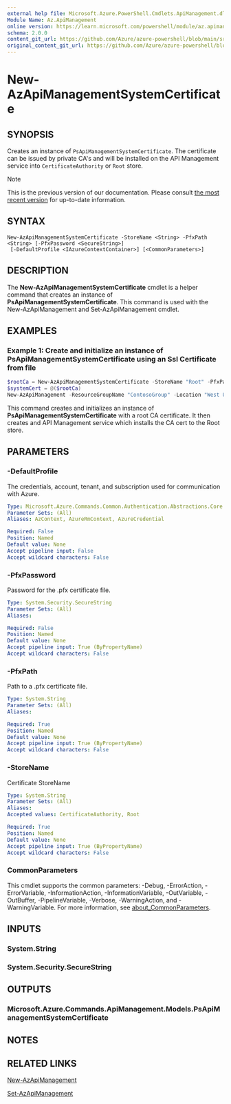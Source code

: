 ```yaml
---
external help file: Microsoft.Azure.PowerShell.Cmdlets.ApiManagement.dll-Help.xml
Module Name: Az.ApiManagement
online version: https://learn.microsoft.com/powershell/module/az.apimanagement/new-azapimanagementsystemcertificate
schema: 2.0.0
content_git_url: https://github.com/Azure/azure-powershell/blob/main/src/ApiManagement/ApiManagement/help/New-AzApiManagementSystemCertificate.md
original_content_git_url: https://github.com/Azure/azure-powershell/blob/main/src/ApiManagement/ApiManagement/help/New-AzApiManagementSystemCertificate.md
---
```


# New-AzApiManagementSystemCertificate

## SYNOPSIS
Creates an instance of `PsApiManagementSystemCertificate`. The certificate can be issued by private CA's and will be installed on the API Management service into `CertificateAuthority` or `Root` store.

> [!NOTE]
>This is the previous version of our documentation. Please consult [the most recent version](/powershell/module/az.apimanagement/new-azapimanagementsystemcertificate) for up-to-date information.

## SYNTAX

```
New-AzApiManagementSystemCertificate -StoreName <String> -PfxPath <String> [-PfxPassword <SecureString>]
 [-DefaultProfile <IAzureContextContainer>] [<CommonParameters>]
```

## DESCRIPTION
The **New-AzApiManagementSystemCertificate** cmdlet is a helper command that creates an instance of **PsApiManagementSystemCertificate**.
This command is used with the New-AzApiManagement and Set-AzApiManagement cmdlet.

## EXAMPLES

### Example 1: Create and initialize an instance of PsApiManagementSystemCertificate using an Ssl Certificate from file
```powershell
$rootCa = New-AzApiManagementSystemCertificate -StoreName "Root" -PfxPath "C:\contoso\certificates\privateCa.cer"
$systemCert = @($rootCa)
New-AzApiManagement -ResourceGroupName "ContosoGroup" -Location "West US" -Name "ContosoApi" -Organization Contoso -AdminEmail admin@contoso.com -SystemCertificateConfiguration $systemCert
```

This command creates and initializes an instance of **PsApiManagementSystemCertificate** with a root CA certificate. It then creates and API Management service which installs the CA cert to the Root store.

## PARAMETERS

### -DefaultProfile
The credentials, account, tenant, and subscription used for communication with Azure.

```yaml
Type: Microsoft.Azure.Commands.Common.Authentication.Abstractions.Core.IAzureContextContainer
Parameter Sets: (All)
Aliases: AzContext, AzureRmContext, AzureCredential

Required: False
Position: Named
Default value: None
Accept pipeline input: False
Accept wildcard characters: False
```

### -PfxPassword
Password for the .pfx certificate file.

```yaml
Type: System.Security.SecureString
Parameter Sets: (All)
Aliases:

Required: False
Position: Named
Default value: None
Accept pipeline input: True (ByPropertyName)
Accept wildcard characters: False
```

### -PfxPath
Path to a .pfx certificate file.

```yaml
Type: System.String
Parameter Sets: (All)
Aliases:

Required: True
Position: Named
Default value: None
Accept pipeline input: True (ByPropertyName)
Accept wildcard characters: False
```

### -StoreName
Certificate StoreName

```yaml
Type: System.String
Parameter Sets: (All)
Aliases:
Accepted values: CertificateAuthority, Root

Required: True
Position: Named
Default value: None
Accept pipeline input: True (ByPropertyName)
Accept wildcard characters: False
```

### CommonParameters
This cmdlet supports the common parameters: -Debug, -ErrorAction, -ErrorVariable, -InformationAction, -InformationVariable, -OutVariable, -OutBuffer, -PipelineVariable, -Verbose, -WarningAction, and -WarningVariable. For more information, see [about_CommonParameters](http://go.microsoft.com/fwlink/?LinkID=113216).

## INPUTS

### System.String

### System.Security.SecureString

## OUTPUTS

### Microsoft.Azure.Commands.ApiManagement.Models.PsApiManagementSystemCertificate

## NOTES

## RELATED LINKS

[New-AzApiManagement](./New-AzApiManagement.md)

[Set-AzApiManagement](./Set-AzApiManagement.md)
